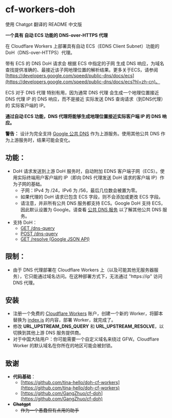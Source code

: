 # cf-workers-doh

使用 Chatgpt 翻译的 README 中文版

**一个具有 自动 ECS 功能的 DNS-over-HTTPS 代理**

在 Cloudflare Workers 上部署具有自动 ECS（EDNS Client Subnet）功能的 DoH（DNS-over-HTTPS）代理。

带有 ECS 的 DNS DoH 请求会 根据 ECS 中指定的子网 生成 DNS 响应，为域名查找提供准确的、最接近该子网地理位置的解析结果。更多关于ECS，请参阅 [https://developers.google.com/speed/public-dns/docs/ecs](https://developers.google.com/speed/public-dns/docs/ecs?hl=zh-cn)。

ECS 对于 DNS 代理 特别有用，因为通常 DNS 代理 会生成一个地理位置接近 DNS 代理 IP 的 DNS 响应，而不是接近 实际发送 DNS 查询请求（到DNS代理）的 实际客户端的 IP。

**通过自动 ECS 功能，DNS 代理将能够生成地理位置接近实际客户端 IP 的 DNS 响应。**

**警告：** 设计为完全支持 [Google 公共 DNS](https://developers.google.com/speed/public-dns/docs/secure-transports?hl=zh-cn) 作为上游服务。使用其他公共 DNS 作为上游服务时，结果可能会变化。

## 功能：
- DoH 请求发送到上游 DoH 服务时，自动附加 EDNS 客户端子网（ECS）。使用实际终端用户客户端的 IP（即向 DNS 代理发送 DoH 请求的客户端 IP）作为子网的基础。
  - 子网：IPv4 为 /24，IPv6 为 /56，最后几位数会被置为零。
  - 如果代理的 DoH 请求已包含 ECS 字段，则不会添加或更改 ECS 字段。
  - 请注意，并非所有公共 DNS 服务都支持 ECS。Google DoH 支持 ECS，因此默认设置为 Google。请查看 [公共 DNS 服务](https://github.com/curl/curl/wiki/DNS-over-HTTPS) 以了解其他公共 DNS 服务。
- 支持 DoH：
  - [GET /dns-query](https://developers.google.com/speed/public-dns/docs/doh?hl=zh-cn#methods)
  - [POST /dns-query](https://developers.google.com/speed/public-dns/docs/doh?hl=zh-cn#methods)
  - [GET /resolve (Google JSON API)](https://developers.google.com/speed/public-dns/docs/doh/json?hl=zh-cn)

## 限制：
- 由于 DNS 代理部署在 Cloudflare Workers 上（以及可能其他无服务器服务），它只能通过域名访问。在这种部署方式下，无法通过 "https://ip" 访问 DNS 代理。

## 安装
- 注册一个免费的 [Cloudflare Workers](https://workers.cloudflare.com/) 账户，创建一个新的 Worker，将脚本替换为 [index.js](/index.js) 的内容，部署 Worker，就完成了。
- 修改 **URL_UPSTREAM_DNS_QUERY** 和 **URL_UPSTREAM_RESOLVE**，以切换到其他上游 DNS 服务提供商。
- 对于中国大陆用户：你可能需要一个自定义域名来绕过 GFW。Cloudflare Worker 的默认域名在你所在的地区可能会被封锁。

## 致谢
- **代码基础**：
  - [https://github.com/tina-hello/doh-cf-workers](https://github.com/tina-hello/doh-cf-workers)
  - [https://github.com/GangZhuo/cf-doh](https://github.com/GangZhuo/cf-doh)
- ~~**Chatgpt**~~
  - ~~作为一个愚蠢但有点用的助手~~
